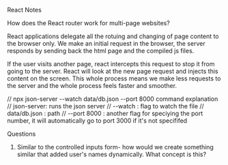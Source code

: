 React Notes 

How does the React router work for multi-page websites?

React applications delegate all the rotuing and changing of page content to the browser only. We make an initial request in the browser, the server responds by sending back the html page and the compiled js files.

If the user visits another page, react intercepts this request to stop it from going to the server. React will look at the new page request and injects this content on the screen. This whole process means we make less requests to the server and the whole process feels faster and smoother. 

// npx json-server --watch data/db.json --port 8000 command explanation 
// json-server: runs the json server
// --watch : flag to watch the file 
// data/db.json : path 
// --port 8000 : another flag for speciying the port number, it will automatically go to port 3000 if it's not specififed 

Questions
1. Similar to the controlled inputs form- how would we create something similar that added user's names dynamically. What concept is this?